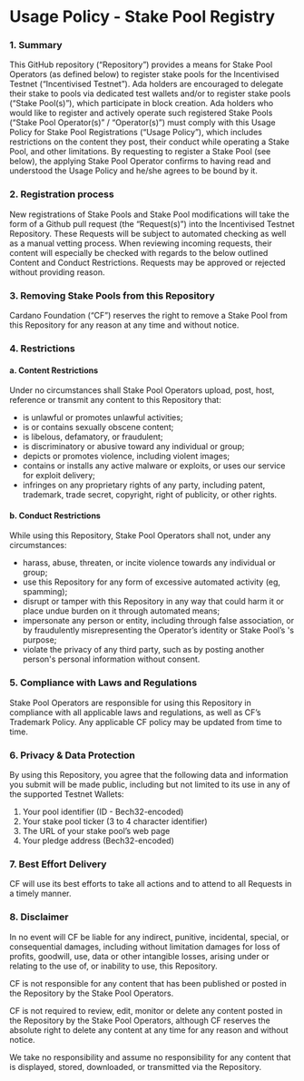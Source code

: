 # Usage Policy - Stake Pool Registry

### 1. Summary

This GitHub repository (“Repository”) provides a means for Stake Pool Operators (as defined below) to register stake pools for the Incentivised Testnet (“Incentivised Testnet”). Ada holders are encouraged to delegate their stake to pools via dedicated test wallets and/or to register stake pools (“Stake Pool(s)”), which participate in block creation. Ada holders who would like to register and actively operate such registered Stake Pools (“Stake Pool Operator(s)” / “Operator(s)”) must comply with this Usage Policy for Stake Pool Registrations (“Usage Policy”), which includes restrictions on the content they post, their conduct while operating a Stake Pool, and other limitations. By requesting to register a Stake Pool (see below), the applying Stake Pool Operator confirms to having read and understood the Usage Policy and he/she agrees to be bound by it.

### 2. Registration process

New registrations of Stake Pools and Stake Pool modifications will take the form of a Github pull request (the “Request(s)”) into the Incentivised Testnet Repository. These Requests will be subject to automated checking as well as a manual vetting process. When reviewing incoming requests, their content will especially be checked with regards to the below outlined Content and Conduct Restrictions. Requests may be approved or rejected without providing reason.

### 3. Removing Stake Pools from this Repository

Cardano Foundation (“CF”) reserves the right to remove a Stake Pool from this Repository for any reason at any time and without notice. 

### 4. Restrictions

#### a. Content Restrictions

Under no circumstances shall Stake Pool Operators upload, post, host, reference or transmit any content to this Repository that:

- is unlawful or promotes unlawful activities;
- is or contains sexually obscene content;
- is libelous, defamatory, or fraudulent;
- is discriminatory or abusive toward any individual or group;
- depicts or promotes violence, including violent images;
- contains or installs any active malware or exploits, or uses our service for exploit delivery;
- infringes on any proprietary rights of any party, including patent, trademark, trade secret, copyright, right of publicity, or other rights.

#### b. Conduct Restrictions

While using this Repository, Stake Pool Operators shall not, under any circumstances: 

- harass, abuse, threaten, or incite violence towards any individual or group;
- use this Repository for any form of excessive automated activity (eg, spamming);
- disrupt or tamper with this Repository in any way that could harm it or place undue burden on it through automated means;
- impersonate any person or entity, including through false association, or by fraudulently misrepresenting the Operator’s identity or Stake Pool’s 's purpose;
- violate the privacy of any third party, such as by posting another person's personal information without consent.


### 5. Compliance with Laws and Regulations

Stake Pool Operators are responsible for using this Repository in compliance with all applicable laws and regulations, as well as CF’s Trademark Policy. Any applicable CF policy may be updated from time to time.

### 6. Privacy & Data Protection

By using this Repository, you agree that the following data and information you submit will be made public, including but not limited to its use in any of the supported Testnet Wallets: 

1. Your pool identifier (ID - Bech32-encoded)       
2. Your stake pool ticker (3 to 4 character identifier)        
3. The URL of your stake pool’s web page         
4. Your pledge address (Bech32-encoded)             

### 7. Best Effort Delivery

CF will use its best efforts to take all actions and to attend to all Requests in a timely manner. 

### 8. Disclaimer

In no event will CF be liable for any indirect, punitive, incidental, special, or consequential damages, including without limitation damages for loss of profits, goodwill, use, data or other intangible losses, arising under or relating to the use of, or inability to use, this Repository. 

CF is not responsible for any content that has been published or posted in the Repository by the Stake Pool Operators. 

CF is not required to review, edit, monitor or delete any content posted in the Repository by the Stake Pool Operators, although CF reserves the absolute right to delete any content at any time for any reason and without notice.

We take no responsibility and assume no responsibility for any content that is displayed, stored, downloaded, or transmitted via the Repository.
